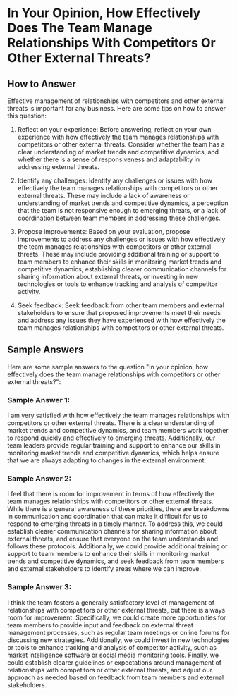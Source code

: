 In Your Opinion, How Effectively Does The Team Manage Relationships With Competitors Or Other External Threats?
======================================================================================================================================

How to Answer
-------------

Effective management of relationships with competitors and other external threats is important for any business. Here are some tips on how to answer this question:

1. Reflect on your experience: Before answering, reflect on your own experience with how effectively the team manages relationships with competitors or other external threats. Consider whether the team has a clear understanding of market trends and competitive dynamics, and whether there is a sense of responsiveness and adaptability in addressing external threats.

2. Identify any challenges: Identify any challenges or issues with how effectively the team manages relationships with competitors or other external threats. These may include a lack of awareness or understanding of market trends and competitive dynamics, a perception that the team is not responsive enough to emerging threats, or a lack of coordination between team members in addressing these challenges.

3. Propose improvements: Based on your evaluation, propose improvements to address any challenges or issues with how effectively the team manages relationships with competitors or other external threats. These may include providing additional training or support to team members to enhance their skills in monitoring market trends and competitive dynamics, establishing clearer communication channels for sharing information about external threats, or investing in new technologies or tools to enhance tracking and analysis of competitor activity.

4. Seek feedback: Seek feedback from other team members and external stakeholders to ensure that proposed improvements meet their needs and address any issues they have experienced with how effectively the team manages relationships with competitors or other external threats.

Sample Answers
--------------

Here are some sample answers to the question "In your opinion, how effectively does the team manage relationships with competitors or other external threats?":

### Sample Answer 1:

I am very satisfied with how effectively the team manages relationships with competitors or other external threats. There is a clear understanding of market trends and competitive dynamics, and team members work together to respond quickly and effectively to emerging threats. Additionally, our team leaders provide regular training and support to enhance our skills in monitoring market trends and competitive dynamics, which helps ensure that we are always adapting to changes in the external environment.

### Sample Answer 2:

I feel that there is room for improvement in terms of how effectively the team manages relationships with competitors or other external threats. While there is a general awareness of these priorities, there are breakdowns in communication and coordination that can make it difficult for us to respond to emerging threats in a timely manner. To address this, we could establish clearer communication channels for sharing information about external threats, and ensure that everyone on the team understands and follows these protocols. Additionally, we could provide additional training or support to team members to enhance their skills in monitoring market trends and competitive dynamics, and seek feedback from team members and external stakeholders to identify areas where we can improve.

### Sample Answer 3:

I think the team fosters a generally satisfactory level of management of relationships with competitors or other external threats, but there is always room for improvement. Specifically, we could create more opportunities for team members to provide input and feedback on external threat management processes, such as regular team meetings or online forums for discussing new strategies. Additionally, we could invest in new technologies or tools to enhance tracking and analysis of competitor activity, such as market intelligence software or social media monitoring tools. Finally, we could establish clearer guidelines or expectations around management of relationships with competitors or other external threats, and adjust our approach as needed based on feedback from team members and external stakeholders.
